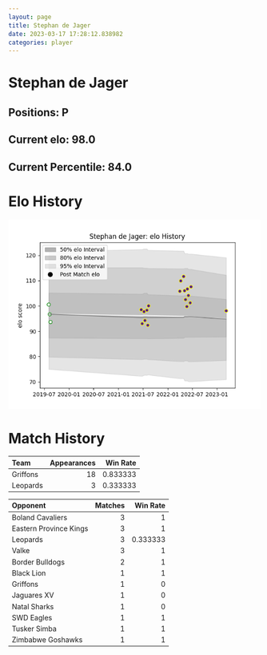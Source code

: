 ```yaml
---  
layout: page  
title: Stephan de Jager  
date: 2023-03-17 17:28:12.838982  
categories: player  
---
```

# Stephan de Jager

## Positions: P

## Current elo: 98.0

## Current Percentile: 84.0

# Elo History


![elo history](history_StephandeJager.png)
# Match History


| Team     |   Appearances |   Win Rate |
|:---------|--------------:|-----------:|
| Griffons |            18 |   0.833333 |
| Leopards |             3 |   0.333333 |

| Opponent               |   Matches |   Win Rate |
|:-----------------------|----------:|-----------:|
| Boland Cavaliers       |         3 |   1        |
| Eastern Province Kings |         3 |   1        |
| Leopards               |         3 |   0.333333 |
| Valke                  |         3 |   1        |
| Border Bulldogs        |         2 |   1        |
| Black Lion             |         1 |   1        |
| Griffons               |         1 |   0        |
| Jaguares XV            |         1 |   0        |
| Natal Sharks           |         1 |   0        |
| SWD Eagles             |         1 |   1        |
| Tusker Simba           |         1 |   1        |
| Zimbabwe Goshawks      |         1 |   1        |